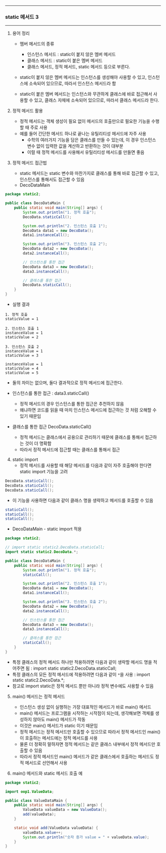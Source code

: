 -----
### static 메서드 3
-----
1. 용어 정리
   - 멤버 메서드의 종류
      + 인스턴스 메서드 : static이 붙지 않은 멤버 메서드
      + 클래스 메서드 : static이 붙은 멤버 메서드
      + 클래스 메서드, 정적 메서드, static 메서드 등으로 부른다.
     
    - static이 붙지 않은 멤버 메서드는 인스턴스를 생성해야 사용할 수 있고, 인스턴스에 소속되어 있으므로, 따라서 인스턴스 메서드라 함
    - static이 붙은 멤버 메서드는 인스턴스와 무관하게 클래스에 바로 접근해서 사용할 수 있고, 클래스 자체에 소속되어 있으므로, 따라서 클래스 메서드라 한다.

2. 정적 메서드 활용
   - 정적 메서드는 객체 생성이 필요 없이 메서드의 호출만으로 필요한 기능을 수행할 때 주로 사용
   - 예를 들어 간단한 메서드 하나로 끝나는 유틸리티성 메서드에 자주 사용
     + 수학의 여러가지 기능을 담은 클래스를 만들 수 있는데, 이 경우 인스턴스 변수 없이 입력한 값을 계산하고 반환하는 것이 대부분
     + 이럴 때 정적 메서드를 사용해서 유틸리티성 메서드를 만들면 좋음

3. 정적 메서드 접근법
   - static 메서드는 static 변수와 마찬가지로 클래스를 통해 바로 접근할 수 있고, 인스턴스를 통해서도 접근할 수 있음
   - DecoDataMain
```java
package static2;

public class DecoDataMain {
    public static void main(String[] args) {
        System.out.println("1. 정적 호출");
        DecoData.staticCall();

        System.out.println("2. 인스턴스 호출 1");
        DecoData data1 = new DecoData();
        data1.instanceCall();

        System.out.println("3. 인스턴스 호출 2");
        DecoData data2 = new DecoData();
        data2.instanceCall();

        // 인스턴스를 통한 접근
        DecoData data3 = new DecoData();
        data3.instanceCall();

        // 클래스를 통한 접근
        DecoData.staticCall();
    }
}
```
  - 실행 결과
```
1. 정적 호출
staticValue = 1

2. 인스턴스 호출 1
instanceValue = 1
staticValue = 2

3. 인스턴스 호출 2
instanceValue = 1
staticValue = 3

instanceValue = 1
staticValue = 4
staticValue = 5
```
  - 둘의 차이는 없으며, 둘다 결과적으로 정적 메서드에 접근한다.
  - 인스턴스를 통한 접근 : data3.staticCall()
      + 정적 메서드의 경우 인스턴스를 통한 접근은 추천하지 않음
      + 왜냐하면 코드를 읽을 때 마치 인스턴스 메서드에 접근하는 것 처럼 오해할 수 있기 때문임

  - 클래스를 통한 접근 DecoData.staticCall()  
      + 정적 메서드는 클래스에서 공용으로 관리하기 때문에 클래스를 통해서 접근하는 것이 더 명확함
      + 따라서 정적 메서드에 접근할 때는 클래스를 통해서 접근

4. static import
   - 정적 메서드를 사용할 때 해당 메서드를 다음과 같이 자주 호출해야 한다면 static import 기능을 고려
```java
DecoData.staticCall();
DecoData.staticCall();
DecoData.staticCall();
```
   - 이 기능을 사용하면 다음과 같이 클래스 명을 생략하고 메서드를 호출할 수 있음
```java
staticCall();
staticCall();
staticCall();
```
  - DecoDataMain - static import 적용
```java
package static2;

// import static static2.DecoData.staticCall;
import static static2.DecoData.*;

public class DecoDataMain {
    public static void main(String[] args) {
        System.out.println("1. 정적 호출");
        staticCall();

        System.out.println("2. 인스턴스 호출 1");
        DecoData data1 = new DecoData();
        data1.instanceCall();

        System.out.println("3. 인스턴스 호출 2");
        DecoData data2 = new DecoData();
        data2.instanceCall();

        // 인스턴스를 통한 접근
        DecoData data3 = new DecoData();
        data3.instanceCall();

        // 클래스를 통한 접근
        staticCall();
    }
}
```

  - 특정 클래스의 정적 메서드 하나만 적용하려면 다음과 같이 생략할 메서드 명을 적어주면 됨 : import static static2.DecoData.staticCall;
  - 특정 클래스의 모든 정적 메서드에 적용하려면 다음과 같이 ```*```을 사용 : import static static2.DecoData.*;
  - 참고로 import static은 정적 메서드 뿐만 아니라 정적 변수에도 사용할 수 있음

5. main() 메서드는 정적 메서드
   - 인스턴스 생성 없이 실행하는 가장 대표적인 메서드가 바로 main() 메서드
   - main() 메서드는 프로그램을 시작하는 시작점이 되는데, 생각해보면 객체를 생성하지 않아도 main() 메서드가 작동
   - 이것은 main() 메서드가 static 이기 때문임
   - 정적 메서드는 정적 메서드만 호출할 수 있으므로 따라서 정적 메서드인 main() 이 호출하는 메서드에는 정적 메서드를 사용
   - 물론 더 정확히 말하자면 정적 메서드는 같은 클래스 내부에서 정적 메서드만 호출할 수 있음
   - 따라서 정적 메서드인 main() 메서드가 같은 클래스에서 호출하는 메서드도 정적 메서드로 선언해서 사용

6. main() 메서드와 static 메서드 호출 예
```java
package static2;

import oop1.ValueData;

public class ValueDataMain {
    public static void main(String[] args) {
        ValueData valueData = new ValueData();
        add(valueData);
    }

    static void add(ValueData valueData) {
        valueData.value++;
        System.out.println("숫자 증가 value = " + valueData.value);
    }
}
```
